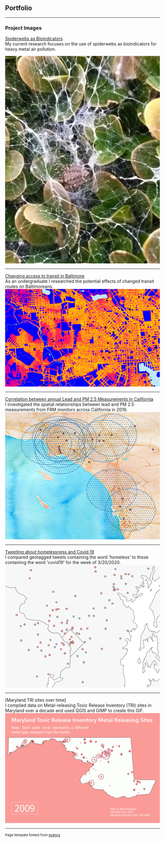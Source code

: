 ## Portfolio

---

### Project Images

[Spiderwebs as Bioindicators](spiderwebs/index)
<br>
My current research focuses on the use of spiderwebs as bioindicators for heavy metal air pollution. 

[<img src="images/spiderbutt.jpg?raw=true"/>](spiderwebs/index.md)

---
[Changing access to transit in Baltimore](capstone/index.md)
<br>
As an undergraduate I researched the potential effects of changed transit routes on Baltimoreans. 
[<img src="images/closeup.PNG?raw=true"/>](capstone/index.md)

---
[Correlation between annual Lead and PM 2.5 Measurements in California](project1_486/index.md)
<br>
I investigated the spatial relationships between lead and PM 2.5 measurements from FRM monitors across California in 2019. 
[<img src="images/closeup_buffer_ca.PNG?raw=true"/>](project1_486/index.md)

---
[Tweeting about homelessness and Covid 19](twitter/index.md)
<br>
I compared geotagged tweets containing the word 'homeless' to those containing the word 'covid19' for the week of 3/20/2020. 
[<img src="images/homelesscovid_screenshot.PNG?raw=true"/>](twitter/index.md)

---
[Maryland TRI sites over time]
<br>
I compiled data on Metal-releasing Toxic Release Inventory (TRI) sites in Maryland over a decade and used QGIS and GIMP to create this GIF.
<img src="/images/tri_sites.gif?raw=true"/>

---
<p style="font-size:11px">Page template forked from <a href="https://github.com/evanca/quick-portfolio">evanca</a></p>
<!-- Remove above link if you don't want to attibute -->

